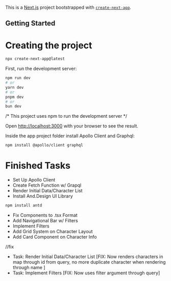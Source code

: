This is a [Next.js](https://nextjs.org) project bootstrapped with [`create-next-app`](https://nextjs.org/docs/app/api-reference/cli/create-next-app).

## Getting Started

# Creating the project

```bash
npx create-next-app@latest
```

First, run the development server:

```bash
npm run dev
# or
yarn dev
# or
pnpm dev
# or
bun dev
```
/* This project uses npm to run the development server */

Open [http://localhost:3000](http://localhost:3000) with your browser to see the result.

Inside the app project folder install Apollo Client and Graphql:

```bash
npm install @apollo/client graphql
```

# Finished Tasks

- Set Up Apollo Client
- Create Fetch Function w/ Grapql
- Render Initial Data/Character List
- Install And.Design UI Library
```bash
npm install antd
```
- Fix Components to .tsx Format
- Add Navigational Bar w/ Filters
- Implement Filters
- Add Grid System on Character Layout
- Add Card Component on Character Info

//fix
- Task: Render Initial Data/Character List [FIX: Now renders characters in map through id from query, no more duplicate character when rendering through name ]
- Task: Implement Filters [FIX: Now uses filter argument through query]